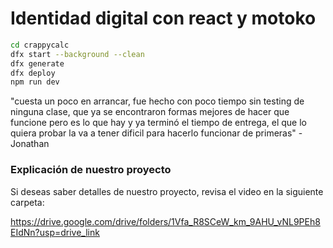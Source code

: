 # Identidad digital con react y motoko

```bash
cd crappycalc
dfx start --background --clean
dfx generate
dfx deploy
npm run dev
```


"cuesta un poco en arrancar, fue hecho con poco tiempo sin testing de ninguna clase, que ya se encontraron formas mejores de hacer que funcione pero es lo que hay y ya terminó el tiempo de entrega, el que lo quiera probar la va a tener dificil para hacerlo funcionar de primeras" - Jonathan

### Explicación de nuestro proyecto

Si deseas saber detalles de nuestro proyecto, revisa el video en la siguiente carpeta:

https://drive.google.com/drive/folders/1Vfa_R8SCeW_km_9AHU_vNL9PEh8EIdNn?usp=drive_link
